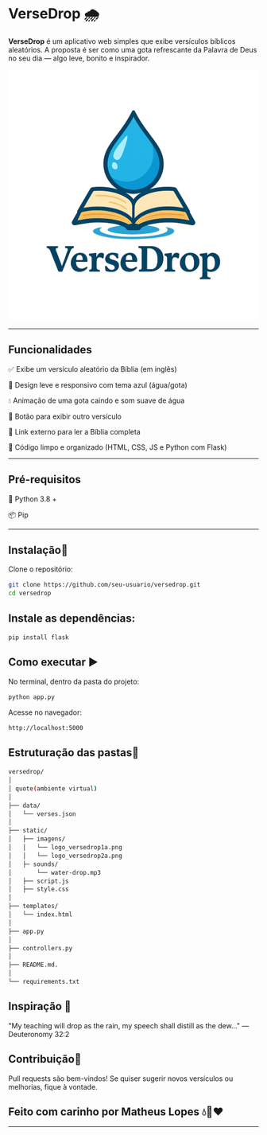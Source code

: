 # VerseDrop 🌧️

**VerseDrop** é um aplicativo web simples que exibe versículos bíblicos aleatórios. A proposta é ser como uma gota refrescante da Palavra de Deus no seu dia — algo leve, bonito e inspirador.

![VerseDrop Logo](static/imagens/logo_versedrop1a.png)

---

## Funcionalidades

✅ Exibe um versículo aleatório da Bíblia (em inglês)

📱 Design leve e responsivo com tema azul (água/gota)

💧 Animação de uma gota caindo e som suave de água

🔁 Botão para exibir outro versículo

📖 Link externo para ler a Bíblia completa

🧼 Código limpo e organizado (HTML, CSS, JS e Python com Flask)

---

## Pré-requisitos

🐍 Python 3.8 + 

📦 Pip

---

## Instalação🚀

Clone o repositório:

```bash
git clone https://github.com/seu-usuario/versedrop.git
cd versedrop
```

## Instale as dependências:

```bash
pip install flask
```

## Como executar ▶️
No terminal, dentro da pasta do projeto:

```bash
python app.py
```
Acesse no navegador:
```bash
http://localhost:5000
```

## Estruturação das pastas📁
```bash
versedrop/
│
│ quote(ambiente virtual)
│   
├── data/
│   └── verses.json
│
├── static/
│   ├── imagens/
│   │   └── logo_versedrop1a.png
│   │   └── logo_versedrop2a.png
│   ├─ sounds/
│       └── water-drop.mp3
│   ├── script.js
│   ├── style.css
│
├── templates/
│   └── index.html
│
├── app.py
│
├── controllers.py
│
├── README.md.
│
└── requirements.txt
```

## Inspiração 📖
"My teaching will drop as the rain, my speech shall distill as the dew..."
— Deuteronomy 32:2


## Contribuição🤝
Pull requests são bem-vindos! Se quiser sugerir novos versículos ou melhorias, fique à vontade.

## Feito com carinho por Matheus Lopes 💧📖❤️


---
